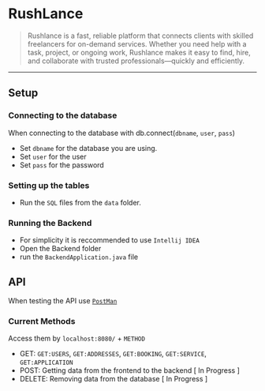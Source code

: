 # RushLance

> Rushlance is a fast, reliable platform that connects clients with skilled freelancers for on-demand services. Whether you need help with a task, project, or ongoing work, Rushlance makes it easy to find, hire, and collaborate with trusted professionals—quickly and efficiently.

---

## Setup

### Connecting to the database
When connecting to the database with db.connect(`dbname`, `user`, `pass`)

- Set `dbname` for the database you are using. 
- Set `user` for the user 
- Set `pass` for the password

### Setting up the tables

- Run the `SQL` files from the `data` folder.

### Running the Backend
- For simplicity it is reccommended to use `Intellij IDEA`
- Open the Backend folder
- run the `BackendApplication.java` file

## API
When testing the API use [`PostMan`](https://www.postman.com/)

### Current Methods
Access them by `localhost:8080/` + `METHOD`
- GET: `GET:USERS`, `GET:ADDRESSES`, `GET:BOOKING`, `GET:SERVICE`, `GET:APPLICATION`
- POST: Getting data from the frontend to the backend [ In Progress ]
- DELETE: Removing data from the database [ In Progress ]
